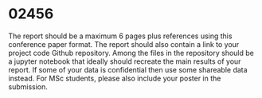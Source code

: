 # 02456

The report should be a maximum 6 pages plus references using this conference paper format. The report should also contain a link to your project code Github repository. Among the files in the repository should be a jupyter notebook that ideally should recreate the main results of your report. If some of your data is confidential then use some shareable data instead. For MSc students, please also include your poster in the submission.  
